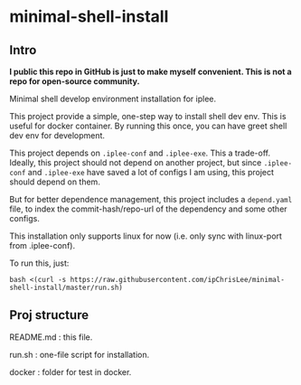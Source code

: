 # minimal-shell-install

## Intro

**I public this repo in GitHub is just to make myself convenient. This is not a repo for open-source community.**

Minimal shell develop environment installation for iplee.

This project provide a simple, one-step way to install shell dev env. This is useful for docker container. By running this once, you can have greet shell dev env for development.

This project depends on `.iplee-conf` and `.iplee-exe`. This a trade-off. Ideally, this project should not depend on another project, but since `.iplee-conf` and `.iplee-exe` have saved a lot of configs I am using, this project should depend on them.

But for better dependence management, this project includes a `depend.yaml` file, to index the commit-hash/repo-url of the dependency and some other configs.

This installation only supports linux for now (i.e. only sync with linux-port from .iplee-conf).

To run this, just:
```
bash <(curl -s https://raw.githubusercontent.com/ipChrisLee/minimal-shell-install/master/run.sh)
```

## Proj structure

README.md : this file.

run.sh : one-file script for installation.

docker : folder for test in docker.



